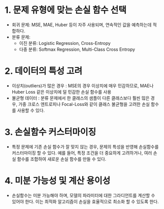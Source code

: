 
# 1. 문제 유형에 맞는 손실 함수 선택 

- 회귀 문제: MSE, MAE, Huber 등이 자주 사용되며, 연속적인 값을 예측하는데 적합하다.
- 분류 문제: 
	- 이진 분류:  Logistic Regression, Cross-Entropy
	- 다중 분류: Softmax Regression, Multi-Class Cross Entropy


# 2. 데이터의 특성 고려

- 이상치(outliers)가 많은 경우 : MSE의 경우 이상치에 매우 민감하므로, MAE나 Huber Loss 같은 이상치에 덜 민감한 손실 함수를 사용
- 불균형 데이터 : 분류 문제에서 한 클래스의 샘플이 다른 클래스보다 훨씬 많은 경우, 가중 크로스 엔트로피나 Focal-Loss와 같이 클래스 불균형을 고려한 손실 함수를 사용할 수 있다. 


# 3. 손실함수 커스터마이징 

- 특정 문제에 기존 손실 함수가 잘 맞지 않는 경우, 문제의 특성을 반영해 손실함수를 커스터마이징 할 수 있다. 예를 들어, 특정 조건을 더 중요하게 고려하거나, 여러 손실 함수를 조합하여 새로운 손실 함수를 만들 수 있다. 


# 4. 미분 가능성 및 계산 용이성 

- 손실함수는 미분 가능해야 하며, 모델의 파라미터에 대한 그라디언트를 계산할 수 있어야 한다. 이는 최적화 알고리즘이 손실을 효율적으로 최소화 할 수 있도록 한다. 